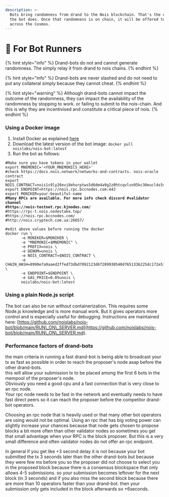 ```yaml
---
description: >-
  Bots bring randomness from drand to the Nois blockchain. That's the only thing
  the bot does. Once that randomness is on chain, it will be offered to Dapps
  across the Cosmos.
---
```


# 🤖 For Bot Runners

{% hint style="info" %}
Drand-bots do not and cannot generate randomness. The simply relay it from drand to nois chains.
{% endhint %}

{% hint style="info" %}
Drand-bots are never slashed and do not need to put any collateral simply because they cannot cheat.
{% endhint %}

{% hint style="warning" %}
Although drand-bots cannot impact the outcome of the randomness, they can impact the availability of the randomness by stopping to work. or failing to submit to the nois-chain. And this is why they are incentivised and constitute a critical piece of nois.
{% endhint %}

### Using a Docker image

1. Install Docker as explained [here](https://docs.docker.com/engine/install/ubuntu/)
2. Download the latest version of the bot image: `docker pull noislabs/nois-bot:latest`
3. Run the bot as follows:

<pre class="language-bash"><code class="lang-bash">#Make sure you have tokens in your wallet
export MNEMONIC='&#x3C;YOUR_MNEMONICS_HERE>'
#check https://docs.nois.network/networks-and-contracts. nois-oracle contract
export NOIS_CONTRACT=nois1s9ly26evj8ehurptws5d6dm4a9g2z0htcqvlvn95kc30eucl4s5sd8hkgp
export ENDPOINT=https://nois.rpc.bccnodes.com:443
export MONIKER=your-beautiful-name
<strong>#Many RPCs are available. For more info check discord #validator channel
</strong><strong>#https://nois-testnet.rpc.kjnodes.com/
</strong>#https://rpc-t.nois.nodestake.top/
#https://nois.rpc.bccnodes.com/
#http://nois.cryptech.com.ua:26657/

#edit above values before running the docker
docker run \
       -e MONIKER=$MONIKER \
       -e "MNEMONIC=$MNEMONIC" \
       -e PREFIX=nois \
       -e DENOM=unois \
       -e NOIS_CONTRACT=$NOIS_CONTRACT \
       -e CHAIN_HASH=8990e7a9aaed2ffed73dbd7092123d6f289930540d7651336225dc172e51b2ce \
       -e ENDPOINT=$ENDPOINT \
       -e GAS_PRICE=0.05unois \
       noislabs/nois-bot:latest</code></pre>

### Using a plain Node.js script

The bot can also be run without containerization. This requires some Node.js knowledge and is more manual work. But it gives operators more control and is especially useful for debugging. Instructions are maintained here: [https://github.com/noislabs/nois-bot/blob/main/RUN\_ON\_SERVER.md](https://github.com/noislabs/nois-bot/blob/main/RUN\_ON\_SERVER.md).

### Performance factors of drand-bots

the main criteria in running a fast drand-bot is being able to broadcast your tx as fast as possible in order to reach the proposer's node asap before the other drand-bots. \
this will allow your submission tx to be placed among the first 6 bots in the mempool of the proposer's node.\
Obviously you need a good cpu and a fast connection that is very close to an rpc node.\
Your rpc node needs to be fast in the network and eventually needs to have fast direct peers so it can reach the proposer before the competitor drand-bot operators.

Choosing an rpc node that is heavily used or that many other bot operators are using would not be optimal. Using an rpc that has big voting power can slightly increase your chances because that node gets chosen to propose blocks a bit more often than other validator nodes so sometimes you get that small advantage when your RPC is the block proposer. But this is a very small difference and often validator nodes do not offer an rpc endpoint.

In general if you get like +3 second delay it is not because your bot submitted the tx 3 seconds later than the other drand-bots but because they were few ms before you so the proposer did not choose to select you in the proposed block because there is a consensus blockspace that only allows 4-5 submissions. so your submission becomes leftover for the next block (in 3 seconds) and if you also miss the second block because there are more than 10 operators faster than your drand-bot. then your submission only gets included in the block afterwards so +6seconds.
